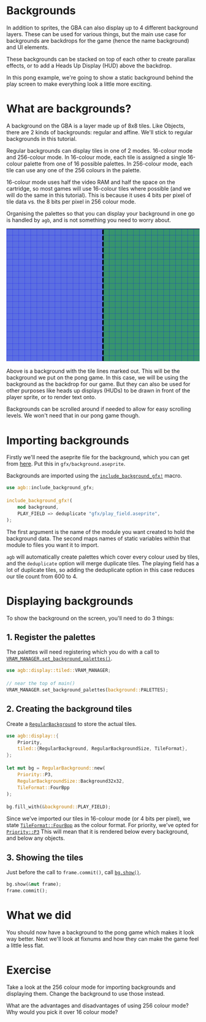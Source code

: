 # Backgrounds

In addition to sprites, the GBA can also display up to 4 different background layers.
These can be used for various things, but the main use case for backgrounds are backdrops for the game (hence the name background) and UI elements.

These backgrounds can be stacked on top of each other to create parallax effects, or to add a Heads Up Display (HUD) above the backdrop.

In this pong example, we're going to show a static background behind the play screen to make everything look a little more exciting.

# What are backgrounds?

A background on the GBA is a layer made up of 8x8 tiles.
Like Objects, there are 2 kinds of backgrounds: regular and affine.
We'll stick to regular backgrounds in this tutorial.

Regular backgrounds can display tiles in one of 2 modes.
16-colour mode and 256-colour mode.
In 16-colour mode, each tile is assigned a single 16-colour palette from one of 16 possible palettes.
In 256-colour mode, each tile can use any one of the 256 colours in the palette.

16-colour mode uses half the video RAM and half the space on the cartridge, so most games will use 16-colour tiles where possible (and we will do the same in this tutorial).
This is because it uses 4 bits per pixel of tile data vs. the 8 bits per pixel in 256 colour mode.

Organising the palettes so that you can display your background in one go is handled by `agb`, and is not something you need to worry about.

![Backgrounds are made of 8x8 tiles](background-tiles.png)

Above is a background with the tile lines marked out. This will be the background we put on the pong game.
In this case, we will be using the background as the backdrop for our game.
But they can also be used for other purposes like heads up displays (HUDs) to be drawn in front of the player sprite, or to render text onto.

Backgrounds can be scrolled around if needed to allow for easy scrolling levels.
We won't need that in our pong game though.

# Importing backgrounds

Firstly we'll need the aseprite file for the background, which you can get from [here](background.aseprite).
Put this in `gfx/background.aseprite`.

Backgrounds are imported using the [`include_background_gfx!`](https://docs.rs/agb/latest/agb/macro.include_background_gfx.html) macro.

```rust
use agb::include_background_gfx;

include_background_gfx!(
    mod background,
    PLAY_FIELD => deduplicate "gfx/play_field.aseprite",
);
```

The first argument is the name of the module you want created to hold the background data.
The second maps names of static variables within that module to files you want it to import.

`agb` will automatically create palettes which cover every colour used by tiles, and the `deduplicate` option will merge duplicate tiles.
The playing field has a lot of duplicate tiles, so adding the deduplicate option in this case reduces our tile count from 600 to 4.

# Displaying backgrounds

To show the background on the screen, you'll need to do 3 things:

## 1. Register the palettes

The palettes will need registering which you do with a call to [`VRAM_MANAGER.set_background_palettes()`](https://docs.rs/agb/latest/agb/display/tiled/struct.VRamManager.html#method.set_background_palettes).

```rust
use agb::display::tiled::VRAM_MANAGER;

// near the top of main()
VRAM_MANAGER.set_background_palettes(background::PALETTES);
```

## 2. Creating the background tiles

Create a [`RegularBackground`](https://docs.rs/agb/latest/agb/display/tiled/struct.RegularBackground.html) to store the actual tiles.

```rust
use agb::display::{
    Priority,
    tiled::{RegularBackground, RegularBackgroundSize, TileFormat},
};

let mut bg = RegularBackground::new(
    Priority::P3,
    RegularBackgroundSize::Background32x32,
    TileFormat::FourBpp
);

bg.fill_with(&background::PLAY_FIELD);
```

Since we've imported our tiles in 16-colour mode (or 4 bits per pixel), we state [`TileFormat::FourBpp`](https://docs.rs/agb/latest/agb/display/tiled/enum.TileFormat.html#variant.FourBpp) as the colour format.
For priority, we've opted for [`Priority::P3`](https:://docs.rs/agb/latest/agb/display/enum.Priority.html)
This will mean that it is rendered below every background, and below any objects.

## 3. Showing the tiles

Just before the call to `frame.commit()`, call [`bg.show()`](https://docs.rs/agb/latest/agb/display/tiled/struct.RegularBackground.html#method.show).

```rust
bg.show(&mut frame);
frame.commit();
```

# What we did

You should now have a background to the pong game which makes it look way better.
Next we'll look at fixnums and how they can make the game feel a little less flat.

# Exercise

Take a look at the 256 colour mode for importing backgrounds and displaying them.
Change the background to use those instead.

What are the advantages and disadvantages of using 256 colour mode? Why would you pick it over 16 colour mode?

